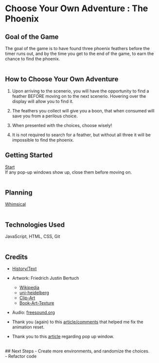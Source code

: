 # Choose Your Own Adventure : The Phoenix

<!-- SCREENSHOT -->

 ## Goal of the Game
The goal of the game is to have found three phoenix feathers before the timer runs out, and by the time you get to the end of the game, to earn the chance to find the phoenix.<br>
<br>
 ## How to Choose Your Own Adventure

 1. Upon arriving to the scenerio, you will have the opportunity to find a feather BEFORE moving on to the next scenerio. Hovering over the display will allow you to find it.<br>

 2. The feathers you collect will give you a boon, that when consumed will save you from a perilous choice.<br>

 3. When presented with the choices, choose wisely!<br>

 4. It is not required to search for a feather, but without all three it will be impossible to find the phoenix.<br>


 ## Getting Started<br>
[Start](https://carol-kang-cyoa-the-phoenix.netlify.app/) <br>
If any pop-up windows show up, close them before moving on.<br>
<br>
 ## Planning
[Whimsical](https://whimsical.com/choose-your-own-adventure-the-phoenix-XCFTsaKJM1NAHhjj1KHafo)<br>
<br>
 ## Technologies Used
JavaScript, HTML, CSS, Git<br>
<br>
 ## Credits
- [History/Text](https://en.wikipedia.org/wiki/Phoenix_(mythology))<br>

- Artwork: Friedrich Justin Bertuch
  - [Wikipedia](https://commons.wikimedia.org/wiki/File:Bertuch-fabelwesen.JPG)
  - [uni-heidelberg](https://digi.ub.uni-heidelberg.de/diglit/bertuch1798bd3/0159/image,thumbs#col_thumbs)
  - [Clip-Art](http://clipart-library.com/)
  - [Book-Art-Texture](https://lostandtaken.com/downloads/vintage-book-cover-textures-6/)

- Audio: [freesound.org](https://freesound.org/people/angelkunev/sounds/561287/)
- Thank you (again) to this [article/comments](https://css-tricks.com/restart-css-animation/) that helped me fix the animation reset.
- Thank you to this [article](https://www.quackit.com/javascript/popup_windows.cfm) regarding pop up window.
<br>
 ## Next Steps
- Create more environments, and randomize the choices.<br>
- Refactor code<br>
